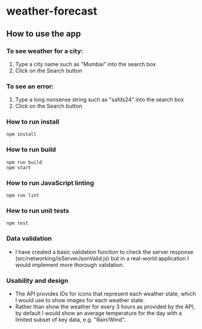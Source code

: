 # weather-forecast


## How to use the app

### To see weather for a city:

1) Type a city name such as "Mumbai" into the search box
2) Click on the Search button

### To see an error:

1) Type a long nonsense string such as "safds24" into the search box
2) Click on the Search button

### How to run install

```
npm install
```
### How to run build
```
npm run build
npm start
```

### How to run JavaScript linting
```
npm run lint
```
### How to run unit tests
```
npm test
```
### Data validation

- I have created a basic validation function to check the server response (src/networking/isServerJsonValid.js) but in a real-world application I would implement more thorough validation.

### Usability and design

- The API provides IDs for icons that represent each weather state, which I would use to show images for each weather state.
- Rather than show the weather for every 3 hours as provided by the API, by default I would show an average temperature for the day with a limited subset of key data, e.g. "Rain/Wind".



